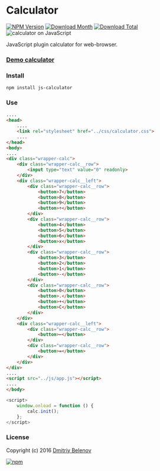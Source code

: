 # Calculator
[![NPM Version](https://img.shields.io/npm/v/js-calculator.svg)](https://www.npmjs.com/package/js-calculator)
[![Download Month](https://img.shields.io/npm/dm/js-calculator.svg)](https://www.npmjs.com/package/js-calculator)
[![Download Total](https://img.shields.io/npm/dt/js-calculator.svg)](https://www.npmjs.com/package/js-calculator)
![calculator on JavaScript](https://nahkar.github.io/demos/calculator/img/screen.png)

JavaScript plugin calculator for web-browser.

### [Demo calculator](https://nahkar.github.io/demos/calculator/)




### Install

```
npm install js-calculator
```

### Use

```html
....
<head>
    ....
    <link rel="stylesheet" href="../css/calculator.css">
    ....
</head>
<body>
....
<div class="wrapper-calc">
    <div class="wrapper-calc__row">
        <input type="text" value="0" readonly>
    </div>
    <div class="wrapper-calc__left">
        <div class="wrapper-calc__row">
            <button>7</button>
            <button>8</button>
            <button>9</button>
            <button>÷</button>
        </div>
        <div class="wrapper-calc__row">
            <button>4</button>
            <button>5</button>
            <button>6</button>
            <button>x</button>
        </div>
        <div class="wrapper-calc__row">
            <button>3</button>
            <button>2</button>
            <button>1</button>
            <button>-</button>
        </div>
        <div class="wrapper-calc__row">
            <button>0</button>
            <button>.</button>
            <button>+</button>
            <button>C</button>
        </div>
    </div>
    <div class="wrapper-calc__left">
        <div class="wrapper-calc__row">
            <button>←</button>
        </div>
        <div class="wrapper-calc__row">
            <button>=</button>
        </div>
    </div>
</div>
....
<script src="../js/app.js"></script>
....
</body>
```

```javascript
<script>
    window.onload = function () {
        calc.init();
    };
</script>
```

### License

Copyright (c) 2016 [Dmitriy Belenov](https://www.npmjs.com/~dimabelenov)

[![npm](https://img.shields.io/npm/l/express.svg?maxAge=2592000)](https://github.com/nahkar/js-calculator)
